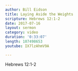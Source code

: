 ```yaml
---
author: Bill Eidson
title: Laying Aside the Weights
scripture: Hebrews 12:1-2
date: 2017-07-16
layout: sermon
category: video
duration: '0:33:07' 
length: 107498653
youtube: IX7lzAhmV9A

---
```


Hebrews 12:1-2

